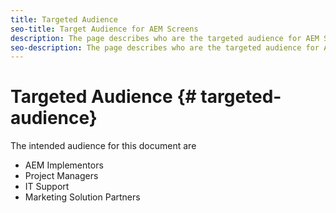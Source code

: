 ```yaml
---
title: Targeted Audience
seo-title: Target Audience for AEM Screens
description: The page describes who are the targeted audience for AEM Screens Best Practices Guide
seo-description: The page describes who are the targeted audience for AEM Screens Best Practices Guide
---
```


# Targeted Audience {# targeted-audience}

The intended audience for this document are

* AEM Implementors
* Project Managers
* IT Support
* Marketing Solution Partners
